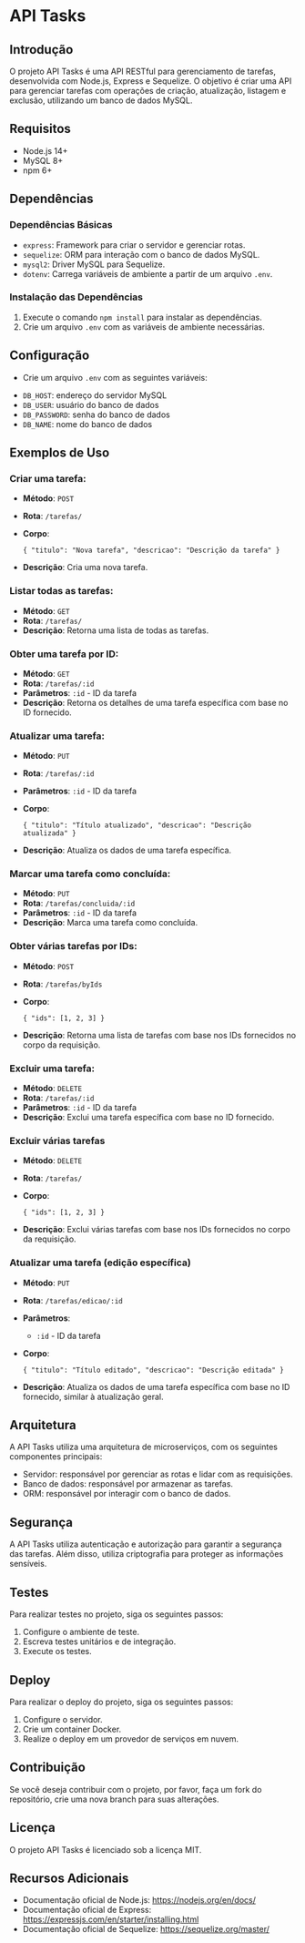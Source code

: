# API Tasks

## Introdução

O projeto API Tasks é uma API RESTful para gerenciamento de tarefas, desenvolvida com Node.js, Express e Sequelize. O objetivo é criar uma API para gerenciar tarefas com operações de criação, atualização, listagem e exclusão, utilizando um banco de dados MySQL.

## Requisitos

* Node.js 14+
* MySQL 8+
* npm 6+

## Dependências

### Dependências Básicas

* `express`: Framework para criar o servidor e gerenciar rotas.
* `sequelize`: ORM para interação com o banco de dados MySQL.
* `mysql2`: Driver MySQL para Sequelize.
* `dotenv`: Carrega variáveis de ambiente a partir de um arquivo `.env`.

### Instalação das Dependências

1. Execute o comando `npm install` para instalar as dependências.
2. Crie um arquivo `.env` com as variáveis de ambiente necessárias.

## Configuração

* Crie um arquivo `.env` com as seguintes variáveis:
 + `DB_HOST`: endereço do servidor MySQL
 + `DB_USER`: usuário do banco de dados
 + `DB_PASSWORD`: senha do banco de dados
 + `DB_NAME`: nome do banco de dados

## Exemplos de Uso

###   **Criar uma tarefa**:
    
   -   **Método**: `POST`
   -   **Rota**: `/tarefas/`
   -   **Corpo**:

        `{
          "titulo": "Nova tarefa",
          "descricao": "Descrição da tarefa"
        }` 
        
   -   **Descrição**: Cria uma nova tarefa.

###   **Listar todas as tarefas**:
    
   -   **Método**: `GET`
   -   **Rota**: `/tarefas/`
   -   **Descrição**: Retorna uma lista de todas as tarefas.

###   **Obter uma tarefa por ID**:
    
   -   **Método**: `GET`
   -   **Rota**: `/tarefas/:id`
   -   **Parâmetros**: `:id` - ID da tarefa
   -   **Descrição**: Retorna os detalhes de uma tarefa específica com base no ID fornecido.

###   **Atualizar uma tarefa**:
    
   -   **Método**: `PUT`
   -   **Rota**: `/tarefas/:id`
   -   **Parâmetros**: `:id` - ID da tarefa
   -   **Corpo**:

        `{
          "titulo": "Título atualizado",
          "descricao": "Descrição atualizada"
        }` 
        
   -   **Descrição**: Atualiza os dados de uma tarefa específica.

###  **Marcar uma tarefa como concluída**:
    
   -   **Método**: `PUT`
   -   **Rota**: `/tarefas/concluida/:id`
   -   **Parâmetros**: `:id` - ID da tarefa
   -   **Descrição**: Marca uma tarefa como concluída.

###   **Obter várias tarefas por IDs**:
    
   -   **Método**: `POST`
   -   **Rota**: `/tarefas/byIds`
   -   **Corpo**:
        
        `{
          "ids": [1, 2, 3]
        }` 
        
   -   **Descrição**: Retorna uma lista de tarefas com base nos IDs fornecidos no corpo da requisição.

###  **Excluir uma tarefa**:
    
   -   **Método**: `DELETE`
   -   **Rota**: `/tarefas/:id`
   -   **Parâmetros**: `:id` - ID da tarefa
   -   **Descrição**: Exclui uma tarefa específica com base no ID fornecido.

###  Excluir várias tarefas
  
  -   **Método**: `DELETE`
  -   **Rota**: `/tarefas/`
  -   **Corpo**:
        
        `{
          "ids": [1, 2, 3]
        }` 
        
-   **Descrição**: Exclui várias tarefas com base nos IDs fornecidos no corpo da requisição.
### Atualizar uma tarefa (edição específica)

-   **Método**: `PUT`
-   **Rota**: `/tarefas/edicao/:id`
-   **Parâmetros**:
    -   `:id` - ID da tarefa
-   **Corpo**:

    `{
      "titulo": "Título editado",
      "descricao": "Descrição editada"
    }` 
    
-   **Descrição**: Atualiza os dados de uma tarefa específica com base no ID fornecido, similar à atualização geral.

## Arquitetura

A API Tasks utiliza uma arquitetura de microserviços, com os seguintes componentes principais:

* Servidor: responsável por gerenciar as rotas e lidar com as requisições.
* Banco de dados: responsável por armazenar as tarefas.
* ORM: responsável por interagir com o banco de dados.

## Segurança

A API Tasks utiliza autenticação e autorização para garantir a segurança das tarefas. Além disso, utiliza criptografia para proteger as informações sensíveis.

## Testes

Para realizar testes no projeto, siga os seguintes passos:

1. Configure o ambiente de teste.
2. Escreva testes unitários e de integração.
3. Execute os testes.

## Deploy

Para realizar o deploy do projeto, siga os seguintes passos:

1. Configure o servidor.
2. Crie um container Docker.
3. Realize o deploy em um provedor de serviços em nuvem.

## Contribuição

Se você deseja contribuir com o projeto, por favor, faça um fork do repositório, crie uma nova branch para suas alterações.

## Licença

O projeto API Tasks é licenciado sob a licença MIT.

## Recursos Adicionais

* Documentação oficial de Node.js: <https://nodejs.org/en/docs/>
* Documentação oficial de Express: <https://expressjs.com/en/starter/installing.html>
* Documentação oficial de Sequelize: <https://sequelize.org/master/>
